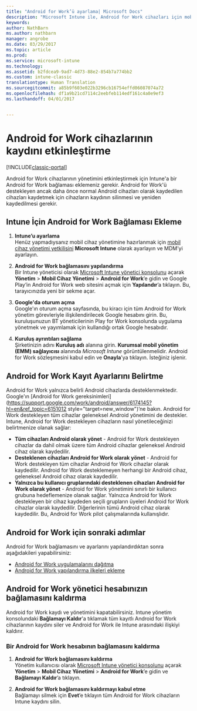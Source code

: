 ```yaml
---
title: "Android for Work’ü ayarlama| Microsoft Docs"
description: "Microsoft Intune ile, Android for Work cihazları için mobil cihaz yönetimini (MDM) etkinleştirin."
keywords: 
author: NathBarn
ms.author: nathbarn
manager: angrobe
ms.date: 03/29/2017
ms.topic: article
ms.prod: 
ms.service: microsoft-intune
ms.technology: 
ms.assetid: b2fdcea9-9ad7-4d73-88e2-854b7a774bb2
ms.custom: intune-classic
translationtype: Human Translation
ms.sourcegitcommit: a85b9f603e022b3296cb16754effd06087074a72
ms.openlocfilehash: df1a9b21cd7114c2eebfeb114edf161c4a0e9ef3
ms.lasthandoff: 04/01/2017


---
```


# <a name="enable-enrollment-of-android-for-work-devices"></a>Android for Work cihazlarının kaydını etkinleştirme

[!INCLUDE[classic-portal](../includes/classic-portal.md)]

Android for Work cihazlarının yönetimini etkinleştirmek için Intune'a bir Android for Work bağlaması eklemeniz gerekir. Android for Work'ü destekleyen ancak daha önce normal Android cihazları olarak kaydedilen cihazları kaydetmek için cihazların kaydının silinmesi ve yeniden kaydedilmesi gerekir.

## <a name="add-android-for-work-binding-for-intune"></a>Intune İçin Android for Work Bağlaması Ekleme

1. **Intune’u ayarlama**<br>
Henüz yapmadıysanız mobil cihaz yönetimine hazırlanmak için [mobil cihaz yönetimi yetkilisini](https://docs.microsoft.com/intune/get-started/start-with-a-paid-subscription-to-microsoft-intune-step-8#enable-device-enrollment) **Microsoft Intune** olarak ayarlayın ve MDM’yi ayarlayın.

2. **Android for Work bağlamasını yapılandırma**<br>
    Bir Intune yöneticisi olarak [Microsoft Intune yönetici konsolunu](http://manage.microsoft.com) açarak **Yönetim** &gt; **Mobil Cihaz Yönetimi** &gt; **Android for Work**’e gidin ve Google Play’in Android for Work web sitesini açmak için **Yapılandır**’a tıklayın. Bu, tarayıcınızda yeni bir sekme açar.

3. **Google'da oturum açma**<br>
   Google'ın oturum açma sayfasında, bu kiracı için tüm Android for Work yönetim görevleriyle ilişkilendirilecek Google hesabını girin. Bu, kuruluşunuzun BT yöneticilerinin Play for Work konsolunda uygulama yönetmek ve yayımlamak için kullandığı ortak Google hesabıdır.

4. **Kuruluş ayrıntıları sağlama**<br>
   Şirketinizin adını **Kuruluş adı** alanına girin. **Kurumsal mobil yönetim (EMM) sağlayıcısı** alanında *Microsoft Intune* görüntülenmelidir. Android for Work sözleşmesini kabul edin ve **Onayla**’ya tıklayın. İsteğiniz işlenir.

## <a name="specify-android-for-work-enrollment-settings"></a>Android for Work Kayıt Ayarlarını Belirtme
   Android for Work yalnızca belirli Android cihazlarda desteklenmektedir. Google'ın [Android for Work gereksinimleri](https://support.google.com/work/android/answer/6174145?hl=en&ref_topic=6151012 style="target=new_window")’ne bakın.  Android for Work destekleyen tüm cihazlar geleneksel Android yönetimini de destekler.  Intune, Android for Work destekleyen cihazların nasıl yönetileceğinizi belirtmenize olanak sağlar:

   - **Tüm cihazları Android olarak yönet** - Android for Work destekleyen cihazlar da dahil olmak üzere tüm Android cihazlar geleneksel Android cihaz olarak kaydedilir.
   - **Desteklenen cihazları Android for Work olarak yönet** - Android for Work destekleyen tüm cihazlar Android for Work cihazlar olarak kaydedilir. Android for Work desteklemeyen herhangi bir Android cihaz, geleneksel Android cihaz olarak kaydedilir.
   - **Yalnızca bu kullanıcı gruplarındaki desteklenen cihazları Android for Work olarak yönet** - Android for Work yönetimini sınırlı bir kullanıcı grubuna hedeflemenize olanak sağlar. Yalnızca Android for Work destekleyen bir cihaz kaydeden seçili grupların üyeleri Android for Work cihazlar olarak kaydedilir. Diğerlerinin tümü Android cihaz olarak kaydedilir. Bu, Android for Work pilot çalışmalarında kullanışlıdır.

## <a name="next-steps-for-android-for-work"></a>Android for Work için sonraki adımlar
Android for Work bağlamasını ve ayarlarını yapılandırdıktan sonra aşağıdakileri yapabilirsiniz:
- [Android for Work uygulamalarını dağıtma](android-for-work-apps.md)
- [Android for Work yapılandırma ilkeleri ekleme](android-for-work-policy-settings-in-microsoft-intune.md)

## <a name="unbinding-your-android-for-work-administrative-account"></a>Android for Work yönetici hesabınızın bağlamasını kaldırma

Android for Work kaydı ve yönetimini kapatabilirsiniz. Intune yönetim konsolundaki **Bağlamayı Kaldır**'a tıklamak tüm kayıtlı Android for Work cihazlarının kaydını siler ve Android for Work ile Intune arasındaki ilişkiyi kaldırır.

### <a name="how-to-unbind-an-android-for-work-account"></a>Bir Android for Work hesabının bağlamasını kaldırma

1. **Android for Work bağlamasını kaldırma**<br>
    Yönetim kullanıcısı olarak [Microsoft Intune yönetici konsolunu](http://manage.microsoft.com) açarak **Yönetim** &gt; **Mobil Cihaz Yönetimi** &gt; **Android for Work**’e gidin ve **Bağlamayı Kaldır**’a tıklayın.

2. **Android for Work bağlamasını kaldırmayı kabul etme**<br>
  Bağlamayı silmek için **Evet**’e tıklayın tüm Android for Work cihazların Intune kaydını silin.

